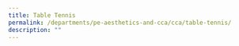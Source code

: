 ```yaml
---
title: Table Tennis
permalink: /departments/pe-aesthetics-and-cca/cca/table-tennis/
description: ""
---
```

